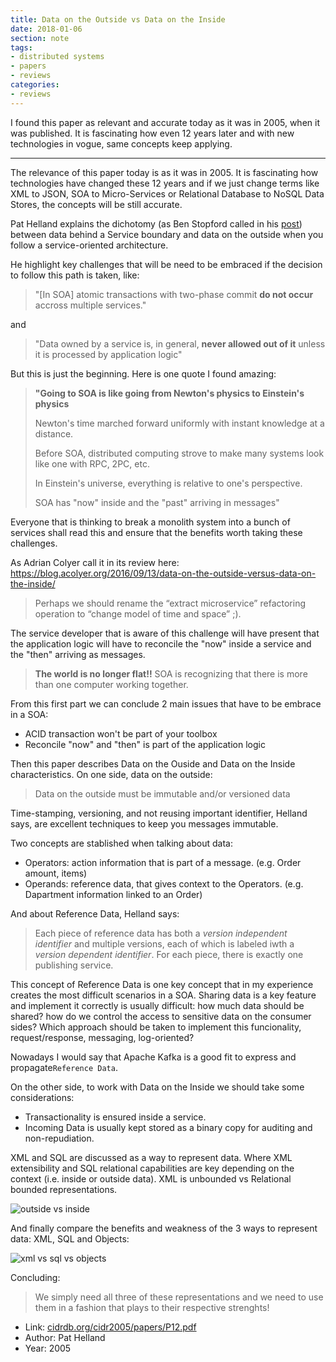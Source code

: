 ```yaml
---
title: Data on the Outside vs Data on the Inside
date: 2018-01-06
section: note
tags:
- distributed systems
- papers
- reviews
categories:
- reviews
---
```


I found this paper as relevant and accurate today as it was in 2005, when it was published. 
It is fascinating how even 12 years later and with new technologies in vogue, 
same concepts keep applying.


--------

The relevance of this paper today is as it was in 2005.
It is fascinating how technologies have changed these 12 years
and if we just change terms like XML to JSON, SOA to Micro-Services
or Relational Database to NoSQL Data Stores, the concepts will be
still accurate.

Pat Helland explains the dichotomy (as Ben Stopford called in his [post](https://www.confluent.io/blog/data-dichotomy-rethinking-the-way-we-treat-data-and-services/))
between data behind a Service boundary and data on the outside when
you follow a service-oriented architecture.

He highlight key challenges that will be need to be embraced if
the decision to follow this path is taken, like:

> "[In SOA] atomic transactions with two-phase commit **do not occur** accross multiple services."

and

> "Data owned by a service is, in general, **never allowed out of it** unless it is
> processed by application logic"

But this is just the beginning. Here is one quote I found amazing:

> **"Going to SOA is like going from Newton's physics to Einstein's physics**
>
> Newton's time marched forward uniformly with instant knowledge at a distance.
>
> Before SOA, distributed computing strove to make many systems look like one with RPC, 2PC, etc.
>
> In Einstein's universe, everything is relative to one's perspective.
>
> SOA has "now" inside and the "past" arriving in messages"

Everyone that is thinking to break a monolith system into a bunch of services
shall read this and ensure that the benefits worth taking these challenges.

As Adrian Colyer call it in its review here: https://blog.acolyer.org/2016/09/13/data-on-the-outside-versus-data-on-the-inside/

> Perhaps we should rename the “extract microservice” refactoring operation to “change model of time and space” ;).

The service developer that is aware of this challenge will have present that
the application logic will have to reconcile the "now" inside a service and
the "then" arriving as messages.

> **The world is no longer flat!!** SOA is recognizing that there is more than
> one computer working together.

From this first part we can conclude 2 main issues that have to be embrace in a SOA:

* ACID transaction won't be part of your toolbox
* Reconcile "now" and "then" is part of the application logic

Then this paper describes Data on the Ouside and Data on the Inside characteristics.
On one side, data on the outside:

> Data on the outside must be immutable and/or versioned data

Time-stamping, versioning, and not reusing important identifier, Helland says, are
excellent techniques to keep you messages immutable.

Two concepts are stablished when talking about data:

* Operators: action information that is part of a message. (e.g. Order amount, items)
* Operands: reference data, that gives context to the Operators. (e.g. Dapartment information linked to an Order)

And about Reference Data, Helland says:

> Each piece of reference data has both a *version independent identifier* and
> multiple versions, each of which is labeled iwth a *version dependent identifier*.
> For each piece, there is exactly one publishing service.

This concept of Reference Data is one key concept that in my experience creates
the most difficult scenarios in a SOA. Sharing data is a key feature and implement it
correctly is usually difficult: how much data should be shared? how do we control the access
to sensitive data on the consumer sides? Which approach should be taken to implement this
funcionality, request/response, messaging, log-oriented?

Nowadays I would say that Apache Kafka is a good fit to express and propagate`Reference Data`.

On the other side, to work with Data on the Inside we should take some considerations:

* Transactionality is ensured inside a service.
* Incoming Data is usually kept stored as a binary copy for auditing and non-repudiation.

XML and SQL are discussed as a way to represent data. Where XML extensibility and SQL
relational capabilities are key depending on the context (i.e. inside or outside data).
XML is unbounded vs Relational bounded representations.

![outside vs inside](/images/2017-10-13-data-on-the-outside-vs-data-on-the-inside/outside-vs-inside.png)

And finally compare the benefits and weakness of the 3 ways to represent data: XML, SQL and Objects:

![xml vs sql vs objects](/images/2017-10-13-data-on-the-outside-vs-data-on-the-inside/sql-xml-object.png)

Concluding:

> We simply need all three of these representations and we need to use them in a fashion that plays to their respective strenghts!

* Link: [cidrdb.org/cidr2005/papers/P12.pdf](cidrdb.org/cidr2005/papers/P12.pdf)
* Author: Pat Helland
* Year: 2005
